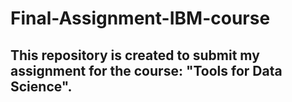 # Final-Assignment-IBM-course
## This repository is created to submit my assignment for the course: "Tools for Data Science".
